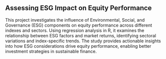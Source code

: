 ## Assessing ESG Impact on Equity Performance

This project investigates the influence of Environmental, Social, and Governance (ESG) components on equity performance across different indexes and sectors. 
Using regression analysis in R, it examines the relationship between ESG factors and market returns, identifying sectoral variations and index-specific trends. 
The study provides actionable insights into how ESG considerations drive equity performance, enabling better investment strategies in sustainable finance.

